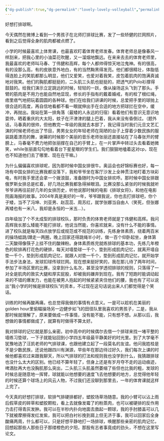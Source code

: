 ```yaml
---
{"dg-publish":true,"dg-permalink":"lovely-lovely-volleyball","permalink":"/lovely-lovely-volleyball/"}
---
```



好想打排球啊。

今天偶然在微博上看到一个男孩子在北师打排球比赛，发了一些矫健的拦网照片，看到之后觉得全身的肌肉都被点燃了。

小学的时候最喜欢上体育课，也最喜欢盯着体育老师发春。体育老师总是像春风一样刮来，把我心里的小油菜花吹醒，又一溜烟地飘远。在来来去去的体育老师里，我最喜欢的老师叫马春、丁伟健和高辉，每个人都帅得惊天地泣鬼神。有的很高，有的没那么高，有的皮肤意外地白，有的当然黝黑得发亮。他们都很精壮，体脂低得连脸上的笑肌都那么明显，他们又爱笑，也爱对着我笑，皮包着肌肉的饱满真诚地对我笑。他们的胸肌都挺挺的，二头肌三头肌也挺挺的，把透气的Polo衫撑得鼓鼓的。给我们演示立定跳远的时候，轻轻的一跃，像从操场这头飞到了那头。手臂的筋肉是不用力也能自然地显现，修长的手指有的戴着婚戒，有的栓了根红绳，痞里痞气地把玩着圆圆的各种球。他们在给我们讲课的时候，总爱把手里的球抛上很合适的高度，再自信地看都不看一眼就伸出手在合适的地方把球拦在空中，缓冲，再抛出。我站在第一排角落（最矮的人永远的归宿）看着他们有意识无意识地耍帅，晒着重庆的大太阳，蚊子在汗津津的腿上巴着，我从来没有昏倒过。（题外话，马春真的很帅，但他教完一年级的我就去本部了，我记得当时我们元旦文艺汇演的时候老师也出了节目，男男女女的年轻老师在简陋的台子上穿着少数民族的服装跳着漂亮的舞，谢幕的时候那个美丽的音乐老师张丽还直接站在了马春张开的臂膀上，马春毫不费力地把张丽撑在自己的手臂上，在一片掌声中转过头去看着她微笑，while张丽直勾勾地看着台下星星眼的学生们。我们狠狠地嗑着这对cp，现在也不知道他们去了哪里、现在在干嘛。）

为什么偏偏喜欢排球呢，因为那时候中国女排很牛。奥运会也好锦标赛也好，每一场有中国女排的比赛我都没落下，我和爷爷坐在客厅沙发上全神贯注地盯着方块彩电，有时我手里还会拿一个拨浪鼓，准备随时为中国女排欢呼。那时候中国女排跟俄罗斯女排总是杠着，好几场比赛我都急得掉眼泪。比赛没那么紧张的时候我就听爷爷讲再往前好几年的女排历史，听他说那时候的电影《排球女将》，和他在电影院画海报的故事。2004年真是美好的一年，爷爷跟我说，你也去打排球吧，你个子矮，当不了冯坤、刘亚男、赵蕊蕊、周苏红，就学张娜当自由人（笑死，但张娜再矮也有一米八，我却是永恒的一米五...）。

四年级加了个不太成型的排球校队，那时负责的体育老师就是丁伟健和高辉。我问高辉我长那么矮能不能打排球，他说当然能，你喜欢就来，没有什么不能的事情。进了校队就是每天四点放学后或规范或不规范的训练，先练身体素质，绕着两百米的操场蛙跳/蹲走一两圈，晚上回家还得跳绳半小时，做一百个仰卧起坐，身体第二天酸得像筷子上挂不住的酸辣粉。身体素质练完就练排球的基本功，先练几年橙色的软排再打花色的硬排，每天对墙垫球一千个，垫到形成肌肉记忆，就离开墙自垫一千个，垫到形成肌肉记忆，就跟人对垫一千个，垫到形成肌肉记忆，就开始学手法步法身法，发球扣球传球拦网。现在想来挺好笑的，我在那儿待了两年时间，参加了半场区里的比赛，没拿到什么名次，甚至没学透彻排球的规则，只落得了一对全是肌肉的敦实大腿和厚实屁股，却被我妈嫌弃到现在。我有了短跑时能调动起来的不错的爆发力，也能在被男人抱起的时候紧紧夹住他们的腰，我也有了可以说出“我小学的时候是排球校队”的资本，不过现在这句话说出来人们都觉得是个笑话。

训练的时候再酸再痛，也总觉得我做的事情有点意义。一是可以趁机在美丽的golden hour里偷瞄操场另一边健步如飞的田径队里我喜欢的男孩子，二是，我从那时候就理解了，原来要做成一件事情，没有能不能，只有想不想。从那以后，我想做的事情都做成了，就算有时做得不算太好。

我对排球的记忆就是那么亲密。初中高中的时候偶尔去借一个排球来找一堵平整的墙练习垫球，一下子就能钻回到小学四五年级最平静美好的时光里。到了大学毫不犹豫地选了汪凯老师的气排球课，也跟他建立起了一段莫名的友谊。他问我姓桂是不是少数民族，还说他跟四川有渊源，早些年在那边待过好久，我们每次上课的时候他都喜欢过来跟我聊天，所以气排球的打法和规则我也没学到什么，我猜跟排球也没什么太大的区别。他已经不算年轻了，但身上还是有岁月夺不走的运动痕迹，啤酒肚再大也没胸肌那么突出，二头肌三头肌虽然萎缩了些但也比我的粗，发球的时候总是随意地一挥臂，球就能以他想要的速度飞去他想要的地方，总觉得他年轻的时候还算个球场上的风云人物，不过我们还没聊到那里去，一年的体育课就这样上完了。

今天真的好想打排球，软排气排硬排都好，塑胶场草场随意。我的小臂可以沾上雨后假草皮的碎草和塑胶颗粒，看上去就像发霉了的粉蒸肉，也可以被硬排的反作用力击打得青灰发肿。我可以在半秒内扑向地面去救起一颗球，我的手肘膝盖可以几下就被摩擦得发红发紫，我可以把白衬衫挽到肩上但无济于事，我可以回家后全身酸痛两周，什么都可以，只是好想平静地打一场排球，唤醒那些亲密的肌肉记忆，回想起那些人那些日子那缕橙色的夕阳，那股有志者事竟成的劲头，不想在这里写论文。